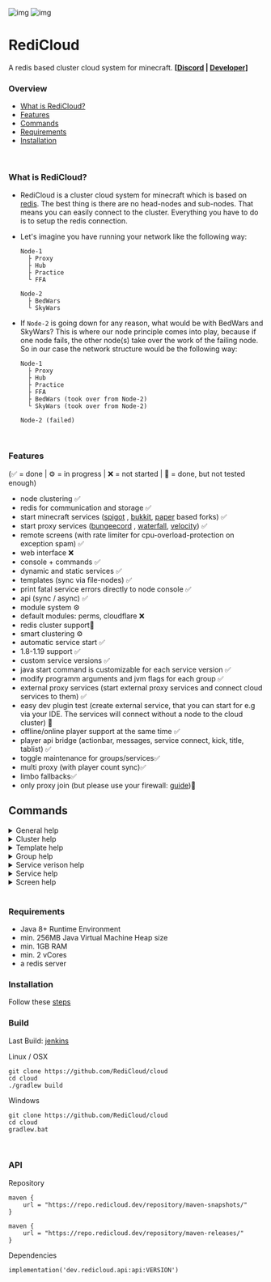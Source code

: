 ![img](https://img.shields.io/nexus/r/dev.redicloud.api/api?label=release&server=https%3A%2F%2Frepo.redicloud.dev)
![img](https://img.shields.io/nexus/s/dev.redicloud.api/api?label=snapshot&server=https%3A%2F%2Frepo.redicloud.dev)

# RediCloud

A redis based cluster cloud system for
minecraft. **[[Discord](https://discord.gg/g2HV52VV4G) | [Developer](https://github.com/Suqatri)]**
<br>

### Overview

- [What is RediCloud?](#what-is-redicloud)
- [Features](#features)
- [Commands](#commands)
- [Requirements](#requirements)
- [Installation](#installation)
<br>

### What is RediCloud?

- RediCloud is a cluster cloud system for minecraft which is based on [redis](https://redis.io). The best thing is there
  are no head-nodes and sub-nodes. That means you can easily connect to the cluster. Everything you have to do is to
  setup the redis connection.
- Let's imagine you have running your network like the following way:

      Node-1
        ├ Proxy
        ├ Hub
        ├ Practice
        └ FFA
        
      Node-2
        ├ BedWars
        └ SkyWars

- If `Node-2` is going down for any reason, what would be with BedWars and SkyWars? This is where our node principle
  comes into play, because if one node fails, the other node(s) take over the work of the failing node. So in our case
  the network structure would be the following way:

      Node-1
        ├ Proxy
        ├ Hub
        ├ Practice
        ├ FFA
        ├ BedWars (took over from Node-2)
        └ SkyWars (took over from Node-2)
        
      Node-2 (failed)    

<br>

### Features

(✅ = done | ⚙️ = in progress | ❌ = not started | 🚧 = done, but not tested enough)

- node clustering ✅
- redis for communication and storage ✅
- start minecraft services ([spigot](https://getbukkit.org/download/spigot)
  , [bukkit](https://getbukkit.org/download/craftbukkit), [paper](https://papermc.io) based forks) ✅
- start proxy services ([bungeecord](https://www.spigotmc.org/wiki/bungeecord/)
  , [waterfall](https://github.com/PaperMC/Waterfall), [velocity](https://github.com/PaperMC/Velocity)) ✅
- remote screens (with rate limiter for cpu-overload-protection on exception spam) ✅
- web interface ❌
- console + commands ✅
- dynamic and static services ✅
- templates (sync via file-nodes) ✅
- print fatal service errors directly to node console ✅
- api (sync / async) ✅
- module system ⚙️
- default modules: perms, cloudflare ❌
- redis cluster support🚧
- smart clustering ⚙️
- automatic service start ✅
- 1.8-1.19 support ✅
- custom service versions ✅
- java start command is customizable for each service version ✅
- modify programm arguments and jvm flags for each group ✅
- external proxy services (start external proxy services and connect cloud services to them) ✅
- easy dev plugin test (create external service, that you can start for e.g via your IDE. The services will connect without a node to the cloud cluster) 🚧
- offline/online player support at the same time ✅
- player api bridge (actionbar, messages, service connect, kick, title, tablist) ✅
- toggle maintenance for groups/services✅
- multi proxy (with player count sync)✅
- limbo fallbacks✅
- only proxy join (but please use your firewall: [guide](https://www.spigotmc.org/wiki/firewall-guide/))🚧
  <br>

## Commands


<details>
  <summary>General help</summary>
  <picture>
    <source srcset="https://content.redicloud.dev/github-img/generel_help.png" media="(min-width: 600px)">
    <img src="https://content.redicloud.dev/github-img/generel_help.png">
  </picture>
</details>


<details>
  <summary>Cluster help</summary>
  <picture>
    <source srcset="https://content.redicloud.dev/github-img/cluster_help.png" media="(min-width: 600px)">
    <img src="https://content.redicloud.dev/github-img/cluster_help.png">
  </picture>
</details>

<details>
  <summary>Template help</summary>
  <picture>
    <source srcset="https://content.redicloud.dev/github-img/template_help.png" media="(min-width: 600px)">
    <img src="https://content.redicloud.dev/github-img/template_help.png">
  </picture>
</details>

<details>
  <summary>Group help</summary>
  <picture>
    <source srcset="https://content.redicloud.dev/github-img/group_help.png" media="(min-width: 600px)">
    <img src="https://content.redicloud.dev/github-img/group_help.png">
  </picture>
</details>

<details>
  <summary>Service verison help</summary>
  <picture>
    <source srcset="https://content.redicloud.dev/github-img/service_version_help.png" media="(min-width: 600px)">
    <img src="https://content.redicloud.dev/github-img/service_version_help.png">
  </picture>
</details>

<details>
  <summary>Service help</summary>
  <picture>
    <source srcset="https://content.redicloud.dev/github-img/service_help.png" media="(min-width: 600px)">
    <img src="https://content.redicloud.dev/github-img/service_help.png">
  </picture>
</details>


<details>
  <summary>Screen help</summary>
  <picture>
    <source srcset="https://content.redicloud.dev/github-img/screen_help.png" media="(min-width: 600px)">
    <img src="https://content.redicloud.dev/github-img/screen_help.png">
  </picture>
</details>

<br>

### Requirements

- Java 8+ Runtime Environment
- min. 256MB Java Virtual Machine Heap size
- min. 1GB RAM
- min. 2 vCores
- a redis server
  <br>

### Installation

Follow these [steps](https://github.com/RediCloud/cloud/wiki/installation)
<br>

### Build

Last Build: [jenkins](http://ci.redicloud.dev/job/redi-cloud/)

Linux / OSX
```
git clone https://github.com/RediCloud/cloud
cd cloud
./gradlew build
```

Windows
```
git clone https://github.com/RediCloud/cloud
cd cloud
gradlew.bat
```
<br>

### API

Repository
```
maven {
    url = "https://repo.redicloud.dev/repository/maven-snapshots/"
}

maven {
    url = "https://repo.redicloud.dev/repository/maven-releases/"
}
```

Dependencies
```
implementation('dev.redicloud.api:api:VERSION')
```
